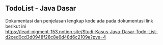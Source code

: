 ## TodoList - Java Dasar
Dokumentasi dan penjelasan lengkap kode ada pada dokumentasi link berikut ini <br>
https://lead-pigment-153.notion.site/Studi-Kasus-Java-Dasar-Todo-List-d2ced0cd3d0948f28c8e6d48d6c2109e?pvs=4